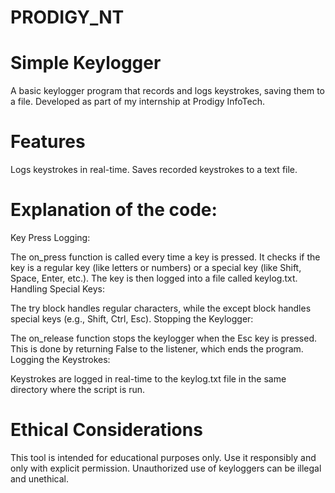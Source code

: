 # PRODIGY_NT
# Simple Keylogger
A basic keylogger program that records and logs keystrokes, saving them to a file. Developed as part of my internship at Prodigy InfoTech.

# Features
Logs keystrokes in real-time.
Saves recorded keystrokes to a text file.

# Explanation of the code:
Key Press Logging:

The on_press function is called every time a key is pressed. It checks if the key is a regular key (like letters or numbers) or a special key (like Shift, Space, Enter, etc.). The key is then logged into a file called keylog.txt.
Handling Special Keys:

The try block handles regular characters, while the except block handles special keys (e.g., Shift, Ctrl, Esc).
Stopping the Keylogger:

The on_release function stops the keylogger when the Esc key is pressed. This is done by returning False to the listener, which ends the program.
Logging the Keystrokes:

Keystrokes are logged in real-time to the keylog.txt file in the same directory where the script is run.

# Ethical Considerations
This tool is intended for educational purposes only. Use it responsibly and only with explicit permission. Unauthorized use of keyloggers can be illegal and unethical.
